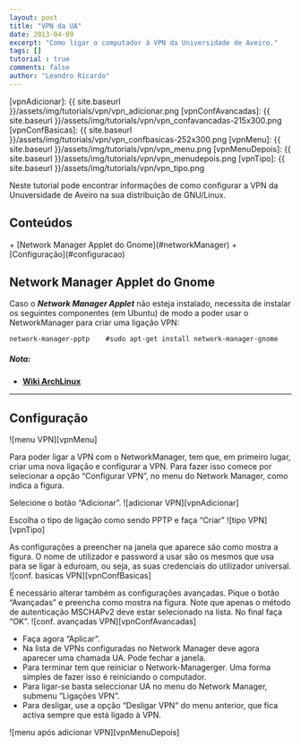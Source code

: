 ```yaml
---
layout: post
title: "VPN da UA"
date: 2013-04-09
excerpt: "Como ligar o computador à VPN da Universidade de Aveiro."
tags: []
tutorial : true
comments: false
author: "Leandro Ricardo"
---
```



[vpnAdicionar]: {{ site.baseurl }}/assets/img/tutorials/vpn/vpn_adicionar.png
[vpnConfAvancadas]: {{ site.baseurl }}/assets/img/tutorials/vpn/vpn_confavancadas-215x300.png
[vpnConfBasicas]: {{ site.baseurl }}/assets/img/tutorials/vpn/vpn_confbasicas-252x300.png
[vpnMenu]: {{ site.baseurl }}/assets/img/tutorials/vpn/vpn_menu.png
[vpnMenuDepois]: {{ site.baseurl }}/assets/img/tutorials/vpn/vpn_menudepois.png
[vpnTipo]: {{ site.baseurl }}/assets/img/tutorials/vpn/vpn_tipo.png

Neste tutorial pode encontrar informações de como configurar a VPN da Unuversidade de Aveiro na sua distribuição de GNU/Linux.

<h2>Conteúdos</h2>
+ [Network Manager Applet do Gnome](#networkManager)
+ [Configuração](#configuracao)

## <a name="networkManager"></a>Network Manager Applet do Gnome

Caso o ___Network Manager Applet___ não esteja instalado, necessita de instalar os seguintes componentes (em Ubuntu) de modo a poder usar o NetworkManager para criar uma ligação VPN:

~~~shell
network-manager-pptp    #sudo apt-get install network-manager-gnome
~~~

##### Nota:
+ [**Wiki ArchLinux**](https://wiki.archlinux.org/index.php/NetworkManager_(Portugu%C3%AAs))

________________________________

## <a name="configuracao"></a>Configuração

![menu VPN][vpnMenu]

Para poder ligar a VPN com o NetworkManager, tem que, em primeiro lugar, criar uma nova ligação e configurar a VPN. Para fazer isso comece por selecionar a opção “Configurar VPN”, no menu do Network Manager, como indica a figura.

Selecione o botão “Adicionar”.
![adicionar VPN][vpnAdicionar]

Escolha o tipo de ligação como sendo PPTP e faça “Criar”
![tipo VPN][vpnTipo]

As configurações a preencher na janela que aparece são como mostra a figura. O nome de utilizador e password a usar são os mesmos que usa para se ligar à eduroam, ou seja, as suas credenciais do utilizador universal.
![conf. basicas VPN][vpnConfBasicas]

É necessário alterar também as configurações avançadas. Pique o botão “Avançadas” e preencha como mostra na figura. Note que apenas o método de autenticação MSCHAPv2 deve estar selecionado na lista. No final faça “OK”.
![conf. avançadas VPN][vpnConfAvancadas]

+ Faça agora “Aplicar”.
+ Na lista de VPNs configuradas no Network Manager deve agora aparecer uma chamada UA. Pode fechar a janela.
+ Para terminar tem que reiniciar o Network-Managerger. Uma forma simples de fazer isso é reiniciando o computador.
+ Para ligar-se basta seleccionar UA no menu do Network Manager, submenu “Ligações VPN”.
+ Para desligar, use a opção “Desligar VPN” do menu anterior, que fica activa sempre que está ligado à VPN.

![menu após adicionar VPN][vpnMenuDepois]
